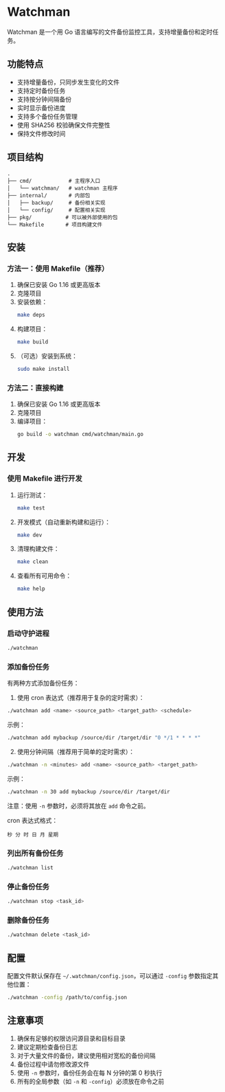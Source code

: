 # Watchman

Watchman 是一个用 Go 语言编写的文件备份监控工具，支持增量备份和定时任务。

## 功能特点

- 支持增量备份，只同步发生变化的文件
- 支持定时备份任务
- 支持按分钟间隔备份
- 实时显示备份进度
- 支持多个备份任务管理
- 使用 SHA256 校验确保文件完整性
- 保持文件修改时间

## 项目结构

```
.
├── cmd/            # 主程序入口
│   └── watchman/   # watchman 主程序
├── internal/       # 内部包
│   ├── backup/     # 备份相关实现
│   └── config/     # 配置相关实现
├── pkg/           # 可以被外部使用的包
└── Makefile       # 项目构建文件
```

## 安装

### 方法一：使用 Makefile（推荐）

1. 确保已安装 Go 1.16 或更高版本
2. 克隆项目
3. 安装依赖：
   ```bash
   make deps
   ```
4. 构建项目：
   ```bash
   make build
   ```
5. （可选）安装到系统：
   ```bash
   sudo make install
   ```

### 方法二：直接构建

1. 确保已安装 Go 1.16 或更高版本
2. 克隆项目
3. 编译项目：
   ```bash
   go build -o watchman cmd/watchman/main.go
   ```

## 开发

### 使用 Makefile 进行开发

1. 运行测试：
   ```bash
   make test
   ```

2. 开发模式（自动重新构建和运行）：
   ```bash
   make dev
   ```

3. 清理构建文件：
   ```bash
   make clean
   ```

4. 查看所有可用命令：
   ```bash
   make help
   ```

## 使用方法

### 启动守护进程

```bash
./watchman
```

### 添加备份任务

有两种方式添加备份任务：

1. 使用 cron 表达式（推荐用于复杂的定时需求）：
```bash
./watchman add <name> <source_path> <target_path> <schedule>
```
示例：
```bash
./watchman add mybackup /source/dir /target/dir "0 */1 * * * *"
```

2. 使用分钟间隔（推荐用于简单的定时需求）：
```bash
./watchman -n <minutes> add <name> <source_path> <target_path>
```
示例：
```bash
./watchman -n 30 add mybackup /source/dir /target/dir
```

注意：使用 `-n` 参数时，必须将其放在 `add` 命令之前。

cron 表达式格式：
```
秒 分 时 日 月 星期
```

### 列出所有备份任务

```bash
./watchman list
```

### 停止备份任务

```bash
./watchman stop <task_id>
```

### 删除备份任务

```bash
./watchman delete <task_id>
```

## 配置

配置文件默认保存在 `~/.watchman/config.json`，可以通过 `-config` 参数指定其他位置：

```bash
./watchman -config /path/to/config.json
```

## 注意事项

1. 确保有足够的权限访问源目录和目标目录
2. 建议定期检查备份日志
3. 对于大量文件的备份，建议使用相对宽松的备份间隔
4. 备份过程中请勿修改源文件
5. 使用 `-n` 参数时，备份任务会在每 N 分钟的第 0 秒执行
6. 所有的全局参数（如 `-n` 和 `-config`）必须放在命令之前